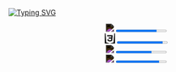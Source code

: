 [![Typing SVG](https://readme-typing-svg.herokuapp.com?font=Fira+Code&pause=1000&width=435&lines=ola+bem+vindo+ao+meu+github)](https://git.io/typing-svg)

<div align="center">
  <img src="https://github.com/simple-icons/simple-icons/blob/master/icons/html5.svg" width="20" style="filter: invert(100%);" />
  <progress value="80" max="100" style="width: 100px; height: 10px;"></progress>
  <br>
  <img src="https://github.com/simple-icons/simple-icons/blob/master/icons/css3.svg" width="20" style="filter: invert(100%);" />
  <progress value="90" max="100" style="width: 100px; height: 10px;"></progress>
  <br>
  <img src="https://github.com/simple-icons/simple-icons/blob/master/icons/javascript.svg" width="20" style="filter: invert(100%);" />
  <progress value="70" max="100" style="width: 100px; height: 10px;"></progress>
  <br>
  <img src="https://github.com/simple-icons/simple-icons/blob/master/icons/python.svg" width="20" style="filter: invert(100%);" />
  <progress value="85" max="100" style="width: 100px; height: 10px;"></progress>
</div>
